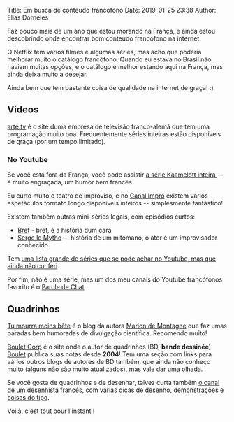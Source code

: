 Title: Em busca de conteúdo francófono
Date: 2019-01-25 23:38
Author: Elias Dorneles

Faz pouco mais de um ano que estou morando na França, e ainda estou
descobrindo onde encontrar bom conteúdo francófono na internet.

O Netflix tem vários filmes e algumas séries, mas acho que poderia melhorar
muito o catálogo francófono.  Quando eu estava no Brasil não haviam muitas
opções, e o catálogo é melhor estando aqui na França, mas ainda deixa muito a
desejar.

Ainda bem que tem bastante coisa de qualidade na internet de graça! :)

## Vídeos

[arte.tv](https://arte.tv) é o site duma empresa de televisão franco-alemã que
tem uma programação muito boa. Frequentemente séries inteiras estão disponíveis
de graça (por um tempo limitado).

### No Youtube

Se você está fora da França, você pode assistir [a série Kaamelott inteira ](https://www.youtube.com/channel/UCXzt21wguxoJGo7TFBXNRgw) -- é muito engraçada, um humor bem francês.

Eu curto muito o teatro de improviso, e no [Canal
Impro](https://www.youtube.com/user/Canalimpro) existem vários espetáculos
formato longo disponíveis inteiros -- simplesmente fantástico!

Existem também outras mini-séries legais, com episódios curtos:

- [Bref](https://www.youtube.com/user/bref) - bref, é a história dum cara
- [Serge le Mytho](https://www.youtube.com/channel/UCYx7aAgyuFvpESh9YGKNsXg) -- história de um mitomano, o ator é um improvisador conhecido.

Tem [uma lista grande de séries que se pode achar no Youtube,
mas que ainda não conferi](https://www.senscritique.com/liste/Le_merveilleux_monde_de_Youtube/715414).

Por fim, não é uma série, mas um dos meu canais do Youtube francófonos favorito é o [Parole de Chat](https://www.youtube.com/user/faireset2).


## Quadrinhos

[Tu mourra moins bête](https://tumourrasmoinsbete.blogspot.com/) é o blog da
autora [Marion de Montagne](https://fr.wikipedia.org/wiki/Marion_Montaigne) que
faz umas paradas bem humoradas de divulgação científica. Recomendo muito!

[Boulet Corp](http://www.bouletcorp.com/) é o site onde o autor de quadrinhos
(BD, __bande dessinée__)
[Boulet](https://fr.wikipedia.org/wiki/Boulet_(auteur)) publica suas notas
desde **2004**!  Tem uma seção com links para vários outros blogs
de autores de BD também, que ainda não conheço muito (alguns não são muito
atualizados), mas vale dar uma olhada.

Se você gosta de quadrinhos e de desenhar, talvez curta também [o canal de um desenhista francês, com várias dicas de desenho, demonstrações e coisas do tipo](https://www.youtube.com/channel/UCpjg52rm6hnREqbn6msYcLg).


Voilà, c'est tout pour l'instant !
